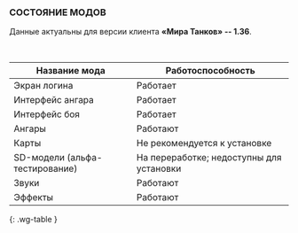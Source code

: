 ### СОСТОЯНИЕ МОДОВ

Данные актуальны для версии клиента **«Мира Танков» -- 1.36**.

<br>

| Название мода | Работоспособность |
| --- | --- |
| Экран логина | <span class="green">Работает</span> |
| Интерфейс ангара | <span class="green">Работает</span> |
| Интерфейс боя | <span class="green">Работает</span> |
| Ангары | <span class="green">Работают</span> |
| Карты | <span class="yellow">Не рекомендуется к установке</span> |
| SD-модели (альфа-тестирование) | <span class="yellow">На переработке; недоступны для установки</span> |
| Звуки | <span class="green">Работают</span> |
| Эффекты | <span class="green">Работают</span> |
{: .wg-table }

<style>
  .wg-table .green::after,
  .wg-table .yellow::after,
  .wg-table .red::after {
    content: '';
    display: inline-block;
    width: 16px;
    height: 16px;
    margin-left: 4px;
    background-size: contain;
    vertical-align: middle;
  }

  .wg-table .green {
    color: #50b531;
  }
  .wg-table .green::after {
    background: url(/assets/img/table/check_green.png) no-repeat;
  }

  .wg-table .yellow {
    color: #e3df33;
  }
  .wg-table .yellow::after {
    background: url(/assets/img/table/wait_update.png) no-repeat;
  }

  .wg-table .red {
    color: #c71d1d;
  }
  .wg-table .red::after {
    background: url(/assets/img/table/icon_cross.png) no-repeat;
  }
</style>
